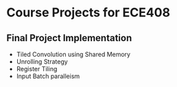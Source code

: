 # Course Projects for ECE408

## Final Project Implementation 
+ Tiled Convolution using Shared Memory 
+ Unrolling Strategy
+ Register Tiling
+ Input Batch paralleism
